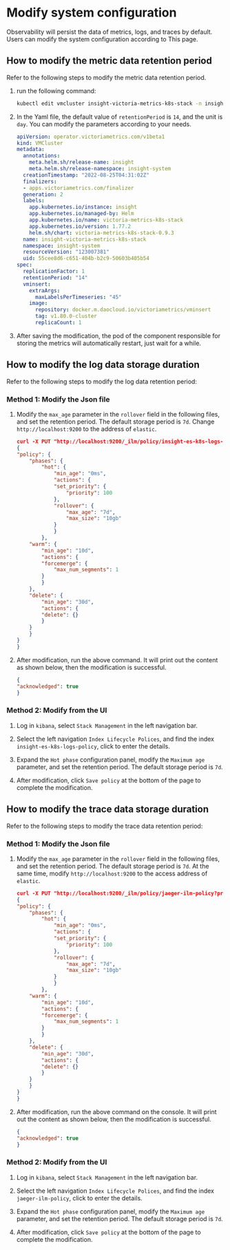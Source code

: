 # Modify system configuration

Observability will persist the data of metrics, logs, and traces by default. Users can modify the system configuration according to This page.

## How to modify the metric data retention period

Refer to the following steps to modify the metric data retention period.

1. run the following command:

    ```sh
    kubectl edit vmcluster insight-victoria-metrics-k8s-stack -n insight-system
    ```

2. In the Yaml file, the default value of `retentionPeriod` is `14`, and the unit is `day`. You can modify the parameters according to your needs.

    ```Yaml
    apiVersion: operator.victoriametrics.com/v1beta1
    kind: VMCluster
    metadata:
      annotations:
        meta.helm.sh/release-name: insight
        meta.helm.sh/release-namespace: insight-system
      creationTimestamp: "2022-08-25T04:31:02Z"
      finalizers:
      - apps.victoriametrics.com/finalizer
      generation: 2
      labels:
        app.kubernetes.io/instance: insight
        app.kubernetes.io/managed-by: Helm
        app.kubernetes.io/name: victoria-metrics-k8s-stack
        app.kubernetes.io/version: 1.77.2
        helm.sh/chart: victoria-metrics-k8s-stack-0.9.3
      name: insight-victoria-metrics-k8s-stack
      namespace: insight-system
      resourceVersion: "123007381"
      uid: 55cee8d6-c651-404b-b2c9-50603b405b54
    spec:
      replicationFactor: 1
      retentionPeriod: "14"
      vminsert:
        extraArgs:
          maxLabelsPerTimeseries: "45"
        image:
          repository: docker.m.daocloud.io/victoriametrics/vminsert
          tag: v1.80.0-cluster
          replicaCount: 1
    ```

3. After saving the modification, the pod of the component responsible for storing the metrics will automatically restart, just wait for a while.

## How to modify the log data storage duration

Refer to the following steps to modify the log data retention period:

### Method 1: Modify the Json file

1. Modify the `max_age` parameter in the `rollover` field in the following files, and set the retention period. The default storage period is `7d`. Change `http://localhost:9200` to the address of `elastic`.

    ```json
    curl -X PUT "http://localhost:9200/_ilm/policy/insight-es-k8s-logs-policy?pretty" -H 'Content-Type: application/json' -d'
    {
    "policy": {
        "phases": {
            "hot": {
                "min_age": "0ms",
                "actions": {
                "set_priority": {
                    "priority": 100
                },
                "rollover": {
                    "max_age": "7d",
                    "max_size": "10gb"
                }
                }
            },
        "warm": {
            "min_age": "10d",
            "actions": {
            "forcemerge": {
                "max_num_segments": 1
            }
            }
        },
        "delete": {
            "min_age": "30d",
            "actions": {
            "delete": {}
            }
        }
        }
    }
    }
    ```

2. After modification, run the above command. It will print out the content as shown below, then the modification is successful.

    ```json
    {
    "acknowledged": true
    }
    ```

### Method 2: Modify from the UI

1. Log in `kibana`, select `Stack Management` in the left navigation bar.

    

2. Select the left navigation `Index Lifecycle Polices`, and find the index `insight-es-k8s-logs-policy`, click to enter the details.

    

3. Expand the `Hot phase` configuration panel, modify the `Maximum age` parameter, and set the retention period. The default storage period is `7d`.

    

4. After modification, click `Save policy` at the bottom of the page to complete the modification.

    

## How to modify the trace data storage duration

Refer to the following steps to modify the trace data retention period:

### Method 1: Modify the Json file

1. Modify the `max_age` parameter in the `rollover` field in the following files, and set the retention period. The default storage period is `7d`. At the same time, modify `http://localhost:9200` to the access address of `elastic`.

    ```json
    curl -X PUT "http://localhost:9200/_ilm/policy/jaeger-ilm-policy?pretty" -H 'Content-Type: application/json' -d'
    {
    "policy": {
        "phases": {
            "hot": {
                "min_age": "0ms",
                "actions": {
                "set_priority": {
                    "priority": 100
                },
                "rollover": {
                    "max_age": "7d",
                    "max_size": "10gb"
                }
                }
            },
        "warm": {
            "min_age": "10d",
            "actions": {
            "forcemerge": {
                "max_num_segments": 1
            }
            }
        },
        "delete": {
            "min_age": "30d",
            "actions": {
            "delete": {}
            }
        }
        }
    }
    }
    ```

2. After modification, run the above command on the console. It will print out the content as shown below, then the modification is successful.

    ```json
    {
    "acknowledged": true
    }
    ```

### Method 2: Modify from the UI

1. Log in `kibana`, select `Stack Management` in the left navigation bar.

    

2. Select the left navigation `Index Lifecycle Polices`, and find the index `jaeger-ilm-policy`, click to enter the details.

    

3. Expand the `Hot phase` configuration panel, modify the `Maximum age` parameter, and set the retention period. The default storage period is `7d`.

    

4. After modification, click `Save policy` at the bottom of the page to complete the modification.

    